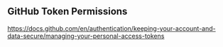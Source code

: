 ## GitHub Token Permissions

https://docs.github.com/en/authentication/keeping-your-account-and-data-secure/managing-your-personal-access-tokens
